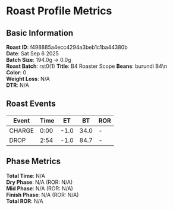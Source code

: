 # Roast Profile Metrics

## Basic Information
**Roast ID**: f498885a4ecc4294a3beb1c1ba44380b  
**Date**: Sat Sep 6 2025  
**Batch Size**: 194.0g → 0.0g  
**Roast Batch**: rst0(1)
**Title**: B4 Roaster Scope
**Beans**: burundi B4\n  
**Color**: 0  
**Weight Loss**: N/A  
**DTR**: N/A  

## Roast Events

| Event | Time | ET | BT | ROR |
|-------|------|----|----|-----|
| CHARGE | 0:00 | -1.0 | 34.0 | - |
| DROP | 2:54 | -1.0 | 84.7 | - |

## Phase Metrics
**Total Time**: N/A  
**Dry Phase**: N/A (ROR: N/A)  
**Mid Phase**: N/A (ROR: N/A)  
**Finish Phase**: N/A (ROR: N/A)  
**Total ROR**: N/A  
